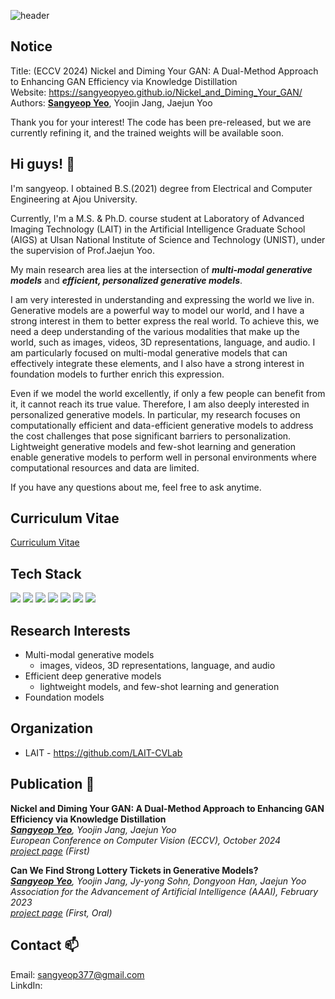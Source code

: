 ![header](https://capsule-render.vercel.app/api?type=rect&color=D3D3D3&height=150&section=header&text=Our%20paper%20is%20accepted%20on%20ECCV%202024.&fontSize=45&rotate=0&fontAlign=50&fontAlignY=50&descSize=25&descAlign=70&descAlignY=10)

## Notice
Title: (ECCV 2024) Nickel and Diming Your GAN: A Dual-Method Approach to Enhancing GAN Efficiency via Knowledge Distillation  
Website: https://sangyeopyeo.github.io/Nickel_and_Diming_Your_GAN/  
Authors: **<ins>Sangyeop Yeo</ins>**, Yoojin Jang, Jaejun Yoo

Thank you for your interest!
The code has been pre-released, but we are currently refining it, and the trained weights will be available soon.

## Hi guys! 👋
I'm sangyeop. I obtained B.S.(2021) degree from Electrical and Computer Engineering at Ajou University.

Currently, I'm a M.S. & Ph.D. course student at Laboratory of Advanced Imaging Technology (LAIT) in the Artificial Intelligence Graduate School (AIGS) at Ulsan National Institute of Science and Technology (UNIST), under the supervision of Prof.Jaejun Yoo.

My main research area lies at the intersection of ***multi-modal generative models*** and ***efficient, personalized generative models***.

I am very interested in understanding and expressing the world we live in. Generative models are a powerful way to model our world, and I have a strong interest in them to better express the real world. To achieve this, we need a deep understanding of the various modalities that make up the world, such as images, videos, 3D representations, language, and audio. I am particularly focused on multi-modal generative models that can effectively integrate these elements, and I also have a strong interest in foundation models to further enrich this expression.

Even if we model the world excellently, if only a few people can benefit from it, it cannot reach its true value. Therefore, I am also deeply interested in personalized generative models. In particular, my research focuses on computationally efficient and data-efficient generative models to address the cost challenges that pose significant barriers to personalization. Lightweight generative models and few-shot learning and generation enable generative models to perform well in personal environments where computational resources and data are limited.

If you have any questions about me, feel free to ask anytime.

## Curriculum Vitae
[Curriculum Vitae](https://sangyeopyeo.github.io/assets/cv/Curriculum_Vitae.pdf)

## Tech Stack
<img src="https://img.shields.io/badge/Python-3776AB?style=flat-square&logo=python&logoColor=white"/> <img src="https://img.shields.io/badge/C%20(programming%20language)-A8B9CC?style=flat-square&logo=c&logoColor=white"/> <img src="https://img.shields.io/badge/PyTorch-EE4C2C?style=flat-square&logo=pytorch&logoColor=white"/> <img src="https://img.shields.io/badge/Docker-2496ED?style=flat-square&logo=docker&logoColor=white"/> <img src="https://img.shields.io/badge/Visual%20Studio%20Code-007ACC?style=flat-square&logo=visualstudiocode&logoColor=white"/> <img src="https://img.shields.io/badge/Jupyter-F37626?style=flat-square&logo=jupyter&logoColor=white"/> <img src="https://img.shields.io/badge/Anaconda-44A833?style=flat-square&logo=anaconda&logoColor=white"/>

## Research Interests
* Multi-modal generative models
  * images, videos, 3D representations, language, and audio
* Efficient deep generative models
  * lightweight models, and few-shot learning and generation
* Foundation models

## Organization
* LAIT - https://github.com/LAIT-CVLab
<!--
## Experience
### 창의자율과제 - 울산과학기술원 (Self-research challenges program for creativeity - UNIST)
Topic: Developing lightweight generative models
<details>
<summary>:point_up_2:Click for details</summary>
<div markdown="1">

The content is currently private!

</div>
</details>

### 스마일게이트 멤버쉽 - 스마일게이트 퓨쳐랩 (Smilegate Membership - Smilegate Future LAB)
Topic: Face style editing via GAN 

Team profile: https://github.com/SGM-StyleTransfer

### AI Challengers Program - U교육혁신센터 (AI Challengers Program - U Innovative Education Center)
Topic: Interactive video style transfer

### BTS 실전문제연구팀 - 미래기술혁신 융합형 인재양성 사업단 (Brain To Society Industry Friendly Research Project - Future Technology Innovation Convergence Talent Training Center)
Topic: Disease detection via medical image analysis
<details>
<summary>:point_up_2:Click for details</summary>
<div markdown="1">

![image](https://user-images.githubusercontent.com/84113554/193589640-c1517ac5-6e7e-4e6d-a166-446e7a962fa1.png)

</div>
</details>-->

## Publication :tada:
**Nickel and Diming Your GAN: A Dual-Method Approach to Enhancing GAN Efficiency via Knowledge Distillation**  
***<ins>Sangyeop Yeo</ins>**, Yoojin Jang, Jaejun Yoo*  
*European Conference on Computer Vision (ECCV), October 2024*  
*[project page](https://sangyeopyeo.github.io/Nickel_and_Diming_Your_GAN/) (First)*

**Can We Find Strong Lottery Tickets in Generative Models?**  
***<ins>Sangyeop Yeo</ins>**, Yoojin Jang, Jy-yong Sohn, Dongyoon Han, Jaejun Yoo*  
*Association for the Advancement of Artificial Intelligence (AAAI), February 2023*  
*[project page](https://sangyeopyeo.github.io/SLT-in-Generative-Models/) (First, Oral)*

## Contact 📫
Email: sangyeop377@gmail.com  
LinkdIn: 

<!--
**SangyeopYeo/SangyeopYeo** is a ✨ _special_ ✨ repository because its `README.md` (this file) appears on your GitHub profile.

Here are some ideas to get you started:

- 🔭 I’m currently working on ...
- 🌱 I’m currently learning ...
- 👯 I’m looking to collaborate on ...
- 🤔 I’m looking for help with ...
- 💬 Ask me about ...
- 📫 How to reach me: ...
- 😄 Pronouns: ...
- ⚡ Fun fact: ...
-->
